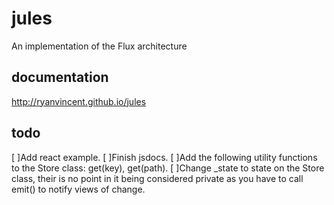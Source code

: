 # jules
An implementation of the Flux architecture

## documentation
http://ryanvincent.github.io/jules

## todo

[ ]Add react example.
[ ]Finish jsdocs.
[ ]Add the following utility functions to the Store class: get(key), get(path).
[ ]Change _state to state on the Store class, their is no point in it being considered private as you have to call emit() to notify views of change.
